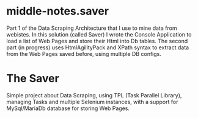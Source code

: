 # middle-notes.saver

Part 1 of the Data Scraping Architecture that I use to mine data from webistes.
In this solution (called Saver) I wrote the Console Application to load a list of Web Pages and store their Html into Db tables.
The second part (in progress) uses HtmlAgilityPack and XPath syntax to extract data from the Web Pages saved before, using multiple DB configs.

# The Saver
Simple project about Data Scraping, using TPL (Task Parallel Library), managing Tasks and multiple Selenium instances, with a support for MySql/MariaDb database for storing Web Pages.
